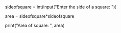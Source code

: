 sideofsquare = int(input("Enter the side of a square: "))

area = sideofsquare*sideofsquare

print("Area of square: ", area)
